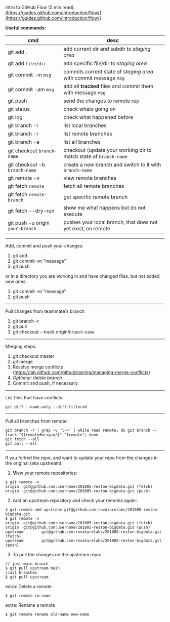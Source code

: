 Intro to GitHub Flow (5 min read): [https://guides.github.com/introduction/flow/](https://guides.github.com/introduction/flow/)


**Useful commands:**

|cmd|desc|
|---|---|
|git add . | add current dir and subdir to *staging area* |
|git add `file/dir` | add specific file/dir to *staging area*|
|git commit -m `msg` | commits current state of *staging area* with commit message `msg`
|git commit -am `msg` | add all **tracked** files and commit them with message `msg`
|git push | send the changes to remote rep|
|git status|check whats going on |
|git log| check what happened before|
|git branch -l | list local branches |
|git branch -r| list remote branches |
|git branch -a| list all branches|
|git checkout `branch-name`| checkout (update your working dir to match state of `branch-name`
|git checkout -b `branch-name` | create a new branch and switch to it with `branch-name` |
|git remote -v | view remote branches |
|git fetch `remote`|fetch all remote branches |
|git fetch `remote-branch`|get specific remote branch|
|git fetch --dry-run | show me what happens but do not execute|
|git push -u origin `your-branch`|pushes your local branch, that does not yet exist, on remote|
---
Add, commit and push your changes:
1. git add .
2. git commit -m "message"
3. git push

or in a directory you are working in and have changed files, but not added new ones:

1. git commit -m "message"
2. git push
---

Pull changes from teammate's branch

1. git branch -r
2. git pull
3. git checkout --track origin/`branch-name`

---
Merging steps:

1. git checkout master
2. git merge <branch-name>
3. Resolve merge conflicts (https://lab.github.com/githubtraining/managing-merge-conflicts)
4. *Optional: delete branch*
5. Commit and push, if necessary.

--- 
List files that have conflicts:

```
git diff --name-only --diff-filter=U
```

---
Pull all branches from remote:
```
git branch -r | grep -v '\->' | while read remote; do git branch --track "${remote#origin/}" "$remote"; done  
git fetch --all  
git pull --all  
```
---

If you forked the repo, and want to update your repo from the changes in the original (aka upstream)

1. **V**iew your remote repositories: 
```
$ git remote -v
origin  git@github.com:username/201005-reston-bigdata.git (fetch)
origin  git@github.com:username/201005-reston-bigdata.git (push)
```
2. Add an upstream repository and check your remotes again:
```
$ git remote add upstream git@github.com:revaturelabs/201005-reston-bigdata.git
$ git remote -v
origin  git@github.com:username/201005-reston-bigdata.git (fetch)
origin  git@github.com:username/201005-reston-bigdata.git (push)
upstream        git@github.com:revaturelabs/201005-reston-bigdata.git (fetch)
upstream        git@github.com:revaturelabs/201005-reston-bigdata.git (push)
```
3. To pull the changes on the upstream repo:
```
// just main branch
$ git pull upstream main
//all branches
$ git pull upstream
```
extra: Delete a remote
```
$ git remote rm name
```
extra: Rename a remote
```
$ git remote rename old-name new-name
```
